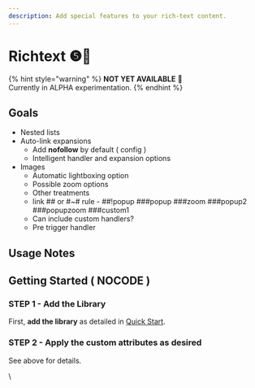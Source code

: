 ```yaml
---
description: Add special features to your rich-text content.
---
```


# Richtext ❺🧪

{% hint style="warning" %}
**NOT YET AVAILABLE** 🧪\
Currently in ALPHA experimentation.&#x20;
{% endhint %}

## Goals

* Nested lists
* Auto-link expansions
  * Add **nofollow** by default ( config )&#x20;
  * Intelligent handler and expansion options
* Images
  * Automatic lightboxing option&#x20;
  * Possible zoom options
  * Other treatments
  * link ## or #\~# rule - ##!popup ###popup ###zoom ###popup2 ###popupzoom ###custom1
  * Can include custom handlers?&#x20;
  * Pre trigger handler

## Usage Notes



## Getting Started ( NOCODE ) <a href="#getting-started-nocode" id="getting-started-nocode"></a>

### STEP 1 - Add the Library <a href="#step-1---add-the-library" id="step-1---add-the-library"></a>

First, **add the library** as detailed in [Quick Start](../sa5-html/quick-start.md).&#x20;

### STEP 2 - Apply the custom attributes as desired <a href="#step-2---apply-wfu-decode-to-the-html-embed-element-you-want-to-decode" id="step-2---apply-wfu-decode-to-the-html-embed-element-you-want-to-decode"></a>

See above for details.

\
